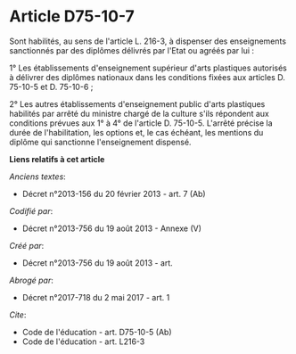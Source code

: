 # Article D75-10-7

Sont habilités, au sens de l'article L. 216-3, à dispenser des enseignements sanctionnés par des diplômes délivrés par l'Etat
ou agréés par lui : 

1° Les établissements d'enseignement supérieur d'arts plastiques autorisés à délivrer des diplômes nationaux dans les
conditions fixées aux articles D. 75-10-5 et D. 75-10-6 ; 

2° Les autres établissements d'enseignement public d'arts plastiques habilités par arrêté du ministre chargé de la culture
s'ils répondent aux conditions prévues aux 1° à 4° de l'article D. 75-10-5. L'arrêté précise la durée de l'habilitation, les
options et, le cas échéant, les mentions du diplôme qui sanctionne l'enseignement dispensé.

**Liens relatifs à cet article**

_Anciens textes_:

  - Décret n°2013-156 du 20 février 2013 - art. 7 (Ab)

_Codifié par_:

  - Décret n°2013-756 du 19 août 2013 -  Annexe (V)

_Créé par_:

  - Décret n°2013-756 du 19 août 2013 - art.

_Abrogé par_:

  - Décret n°2017-718 du 2 mai 2017 - art. 1

_Cite_:

  - Code de l'éducation - art. D75-10-5 (Ab)
  - Code de l'éducation - art. L216-3

